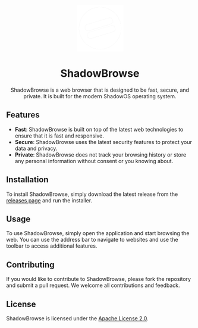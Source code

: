 <div align="center"> 
  <img src="/assets/icon.png" alt="Icon" width="125" height="125">
  <h1>ShadowBrowse</h1>
  <p>ShadowBrowse is a web browser that is designed to be fast, secure, and private. It is built for the modern ShadowOS operating system.</p>
</div>

## Features
- **Fast**: ShadowBrowse is built on top of the latest web technologies to ensure that it is fast and responsive.
- **Secure**: ShadowBrowse uses the latest security features to protect your data and privacy.
- **Private**: ShadowBrowse does not track your browsing history or store any personal information without consent or you knowing about.

## Installation
To install ShadowBrowse, simply download the latest release from the [releases page](https://github.com/projectshadowos/ShadowBrowse/releases) and run the installer.

## Usage
To use ShadowBrowse, simply open the application and start browsing the web. You can use the address bar to navigate to websites and use the toolbar to access additional features.

## Contributing
If you would like to contribute to ShadowBrowse, please fork the repository and submit a pull request. We welcome all contributions and feedback.

## License
ShadowBrowse is licensed under the [Apache License 2.0](https://github.com/projectshadowos/ShadowBrowse/blob/main/LICENSE).
